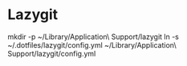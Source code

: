 # Lazygit


mkdir -p ~/Library/Application\ Support/lazygit
ln -s ~/.dotfiles/lazygit/config.yml ~/Library/Application\ Support/lazygit/config.yml
